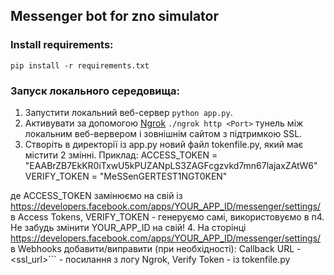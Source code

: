 ## Messenger bot for zno simulator

### Install requirements:
```
pip install -r requirements.txt
```

### Запуск локального середовища:
1. Запустити локальний веб-сервер ```python app.py```.
2. Активувати за допомогою [Ngrok](https://ngrok.com/) ```./ngrok http <Port>``` тунель між локальним веб-вервером і зовнішнім сайтом з підтримкою SSL.
3. Створіть в директорії із app.py новий файл tokenfile.py, який має містити 2 змінні.
Приклад:
ACCESS_TOKEN = "EAABrZB7EkKR0iTxwU5kPUZANpLS3ZAGFcgzvkd7mn67lajaxZAtW6"
VERIFY_TOKEN = "MeSSenGERTEST1NGT0KEN"

де ACCESS_TOKEN замінюємо на свій із https://developers.facebook.com/apps/YOUR_APP_ID/messenger/settings/ в Access Tokens,
VERIFY_TOKEN - генеруємо самі, використовуємо в п4.
Не забудь змінити YOUR_APP_ID на свій!
4. На сторінці https://developers.facebook.com/apps/YOUR_APP_ID/messenger/settings/ в Webhooks добавити/виправити (при необхідності): Callback URL - <ssl_url>``` - посилання з логу Ngrok, Verify Token - із tokenfile.py